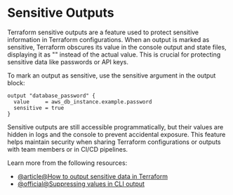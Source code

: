 # Sensitive Outputs

Terraform sensitive outputs are a feature used to protect sensitive information in Terraform configurations. When an output is marked as sensitive, Terraform obscures its value in the console output and state files, displaying it as "<sensitive>" instead of the actual value. This is crucial for protecting sensitive data like passwords or API keys.

To mark an output as sensitive, use the sensitive argument in the output block:

```hcl
output "database_password" {
  value     = aws_db_instance.example.password
  sensitive = true
}
```

Sensitive outputs are still accessible programmatically, but their values are hidden in logs and the console to prevent accidental exposure. This feature helps maintain security when sharing Terraform configurations or outputs with team members or in CI/CD pipelines.

Learn more from the following resources:

- [@article@How to output sensitive data in Terraform](https://support.hashicorp.com/hc/en-us/articles/5175257151891-How-to-output-sensitive-data-with-Terraform)
- [@official@Suppressing values in CLI output](https://developer.hashicorp.com/terraform/language/values/outputs#sensitive-suppressing-values-in-cli-output)
